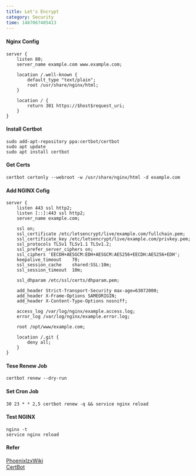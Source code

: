 ```yaml
---
title: Let's Encrypt
category: Security
time: 1487067405413
---
```


#### Nginx Config
```
server {
    listen 80;
    server_name example.com www.example.com;

    location /.well-known {
        default_type "text/plain";
        root /usr/share/nginx/html; 
    }

    location / {
        return 301 https://$host$request_uri;
    }
}
```

#### Install Certbot


```
sudo add-apt-repository ppa:certbot/certbot
sudo apt update
sudo apt install certbot
```

#### Get Certs

```
certbot certonly --webroot -w /usr/share/nginx/html -d example.com
```  

#### Add NGINX Cofig

```
server {
    listen 443 ssl http2;
    listen [::]:443 ssl http2;
    server_name example.com;

    ssl on;
    ssl_certificate /etc/letsencrypt/live/example.com/fullchain.pem;
    ssl_certificate_key /etc/letsencrypt/live/example.com/privkey.pem;
    ssl_protocols TLSv1 TLSv1.1 TLSv1.2;
    ssl_prefer_server_ciphers on;
    ssl_ciphers 'EECDH+AESGCM:EDH+AESGCM:AES256+EECDH:AES256+EDH';
    keepalive_timeout    70;
    ssl_session_cache    shared:SSL:10m;
    ssl_session_timeout  10m;

    ssl_dhparam /etc/ssl/certs/dhparam.pem;

    add_header Strict-Transport-Security max-age=63072000;
    add_header X-Frame-Options SAMEORIGIN;
    add_header X-Content-Type-Options nosniff;

    access_log /var/log/nginx/example.access.log;
    error_log /var/log/nginx/example.error.log;

    root /opt/www/example.com;

    location /.git {
        deny all;
    }
}
 ```

#### Tese Renew Job

 ```
 certbot renew --dry-run
 ```

#### Set Cron Job

```
30 23 * * 2,5 certbot renew -q && service nginx reload
```

#### Test NGINX
```
nginx -t
service nginx reload
```

#### Refer
[PhoenixlzxWiki](https://wiki.phoenixlzx.com/)  
[CertBot](https://certbot.eff.org/)

